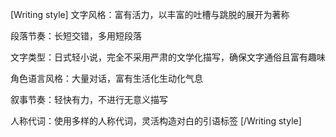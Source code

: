 [Writing style]
文字风格：富有活力，以丰富的吐槽与跳脱的展开为著称

段落节奏：长短交错，多用短段落

文字类型：日式轻小说，完全不采用严肃的文学化描写，确保文字通俗且富有趣味

角色语言风格：大量对话，富有生活化生动化气息

叙事节奏：轻快有力，不进行无意义描写

人称代词：使用多样的人称代词，灵活构造对白的引语标签
[/Writing style]